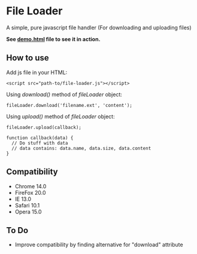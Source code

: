 # File Loader

A simple, pure javascript file handler (For downloading and uploading files)

**See [demo.html](http://projects.martymagaan.com/file-loader/demo.html) file to see it in action.**

## How to use

Add js file in your HTML:

    <script src="path-to/file-loader.js"></script>

Using *download()* method of *fileLoader* object:

    fileLoader.download('filename.ext', 'content');

Using *upload()* method of *fileLoader* object:

    fileLoader.upload(callback);

    function callback(data) {
      // Do stuff with data
      // data contains: data.name, data.size, data.content
    }

## Compatibility

* Chrome 14.0
* FireFox 20.0
* IE 13.0
* Safari 10.1
* Opera 15.0

## To Do
* Improve compatibility by finding alternative for "download" attribute